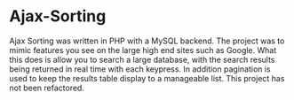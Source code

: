 Ajax-Sorting
============
Ajax Sorting was written in PHP with a MySQL backend. The project was to mimic features you see on the large high end sites such as Google.  What this does is allow you to search a large database, with the search results being returned in real time with each keypress.  In addition pagination is used to keep the results table display to a manageable list.  This project has not been refactored.

